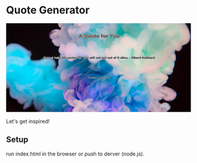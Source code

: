 # Quote Generator 
![inspiration](img/px.png)

Let's get inspired!

## Setup

run index.html in the browser or push to derver (node.js).
